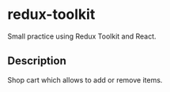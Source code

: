 ﻿# redux-toolkit

Small practice using Redux Toolkit and React.

## Description
Shop cart which allows to add or remove items.

